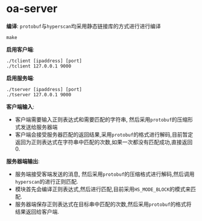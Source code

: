 # oa-server
**编译**:
`protobuf`与`hyperscan`均采用静态链接库的方式进行进行编译
```
make
```
**启用客户端**:
```
./tclient [ipaddress] [port]
./tclient 127.0.0.1 9000
```
**启用服务端**:
```
./tserver [ipaddress] [port]
./tserver 127.0.0.1 9000
```
**客户端输入**:
+ 客户端需要输入正则表达式和需要匹配的字符串, 然后采用`protobuf`的压缩形式发送给服务器端
+ 客户端会接受服务器匹配的返回结果,采用`protobuf`的格式进行解码,目前暂定返回为正则表达式在字符串中匹配的次数,如果一次都没有匹配成功,直接返回0.

**服务器端输出**:
+ 服务端接受客端发送的消息, 然后采用`protobuf`的压缩格式进行解码,然后调用`hyperscan`的进行正则匹配.
+ 模块首先会编译正则表达式,然后进行匹配,目前采用`HS_MODE_BLOCK`的模式来匹配.
+ 服务器端保存正则表达式在目标串中匹配的次数,然后采用`protobuf`的格式将结果返回给客户端.

